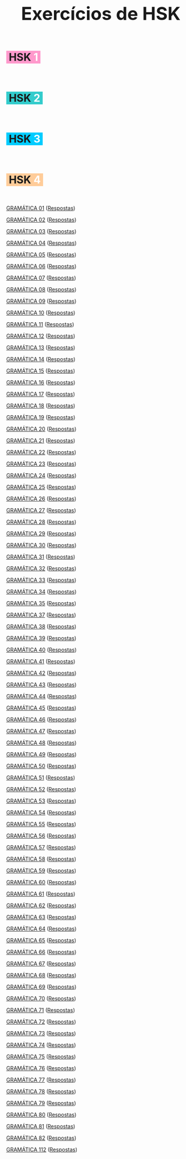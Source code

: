 <p style="text-align: center;"><span style="font-size: 36pt;"><strong>Exercícios de HSK</strong></span></p>
<p> </p>
<h1 class="col-auto characters" style="text-align: left;"><span style="background-color: #ff99cc;"> HSK <span style="color: #ff0000;"><span style="color: #ffffff;">1</span> </span></span><span style="font-size: 14pt;"> </span></h1>
<p> </p>
<h1 class="col-auto characters" style="text-align: left;"><span style="background-color: #33cccc;"> HSK <span style="color: #ffffff;">2</span><span style="color: #ff0000;"> </span></span></h1>
<p> </p>
<h1 class="col-auto characters" style="text-align: left;"><span style="background-color: #00ccff;"> HSK <span style="color: #ff0000;"><span style="color: #ffffff;">3</span> </span></span><span style="color: #ff0000;"> </span></h1>
<p> </p>
<h1 class="col-auto characters" style="text-align: left;"><span style="background-color: #ffcc99;"> HSK <span style="color: #ff0000;"><span style="color: #ffffff;">4</span> </span></span><span style="color: #ff0000;"> </span></h1>
<p> </p>

<a href="HSK4 - 01.html">GRAMÁTICA 01</a>
 (<a href="HSK4 - 01 - respostas.html">Respostas</a>)
 
<a href="HSK4 - 02.html">GRAMÁTICA 02</a>
 (<a href="HSK4 - 02 - respostas.html">Respostas</a>)

<a href="HSK4 - 03.html">GRAMÁTICA 03</a>
 (<a href="HSK4 - 03 - respostas.html">Respostas</a>)
 
<a href="HSK4 - 04.html">GRAMÁTICA 04</a>
 (<a href="HSK4 - 04 - respostas.html">Respostas</a>)
 
<a href="HSK4 - 05.html">GRAMÁTICA 05</a>
 (<a href="HSK4 - 05 - respostas.html">Respostas</a>)

 <a href="HSK4 - 06.html">GRAMÁTICA 06</a>
 (<a href="HSK4 - 06 - respostas.html">Respostas</a>)

 <a href="HSK4 - 07.html">GRAMÁTICA 07</a>
 (<a href="HSK4 - 07 - respostas.html">Respostas</a>)

 <a href="HSK4 - 08.html">GRAMÁTICA 08</a>
 (<a href="HSK4 - 08 - respostas.html">Respostas</a>)

 <a href="HSK4 - 09.html">GRAMÁTICA 09</a>
 (<a href="HSK4 - 09 - respostas.html">Respostas</a>)
 
 <a href="HSK4 - 10.html">GRAMÁTICA 10</a>
 (<a href="HSK4 - 10 - respostas.html">Respostas</a>)

 <a href="HSK4 - 11.html">GRAMÁTICA 11</a>
(<a href="HSK4 - 11 - respostas.html">Respostas</a>)

<a href="HSK4 - 12.html">GRAMÁTICA 12</a>
(<a href="HSK4 - 12 - respostas.html">Respostas</a>)

<a href="HSK4 - 13.html">GRAMÁTICA 13</a>
(<a href="HSK4 - 13 - respostas.html">Respostas</a>)

<a href="HSK4 - 14.html">GRAMÁTICA 14</a>
(<a href="HSK4 - 14 - respostas.html">Respostas</a>)

<a href="HSK4 - 15.html">GRAMÁTICA 15</a>
(<a href="HSK4 - 15 - respostas.html">Respostas</a>)

<a href="HSK4 - 16.html">GRAMÁTICA 16</a>
(<a href="HSK4 - 16 - respostas.html">Respostas</a>)

<a href="HSK4 - 17.html">GRAMÁTICA 17</a>
(<a href="HSK4 - 17 - respostas.html">Respostas</a>)

<a href="HSK4 - 18.html">GRAMÁTICA 18</a>
(<a href="HSK4 - 18 - respostas.html">Respostas</a>)

<a href="HSK4 - 19.html">GRAMÁTICA 19</a>
(<a href="HSK4 - 19 - respostas.html">Respostas</a>)

<a href="HSK4 - 20.html">GRAMÁTICA 20</a>
(<a href="HSK4 - 20 - respostas.html">Respostas</a>)

<a href="HSK4 - 21.html">GRAMÁTICA 21</a>
(<a href="HSK4 - 21 - respostas.html">Respostas</a>)

<a href="HSK4 - 22.html">GRAMÁTICA 22</a>
(<a href="HSK4 - 22 - respostas.html">Respostas</a>)

<a href="HSK4 - 23.html">GRAMÁTICA 23</a>
(<a href="HSK4 - 23 - respostas.html">Respostas</a>)

<a href="HSK4 - 24.html">GRAMÁTICA 24</a>
(<a href="HSK4 - 24 - respostas.html">Respostas</a>)

<a href="HSK4 - 25.html">GRAMÁTICA 25</a>
(<a href="HSK4 - 25 - respostas.html">Respostas</a>)

<a href="HSK4 - 26.html">GRAMÁTICA 26</a>
(<a href="HSK4 - 26 - respostas.html">Respostas</a>)

<a href="HSK4 - 27.html">GRAMÁTICA 27</a>
(<a href="HSK4 - 27 - respostas.html">Respostas</a>)

<a href="HSK4 - 28.html">GRAMÁTICA 28</a>
(<a href="HSK4 - 28 - respostas.html">Respostas</a>)

<a href="HSK4 - 29.html">GRAMÁTICA 29</a>
(<a href="HSK4 - 29 - respostas.html">Respostas</a>)

<a href="HSK4 - 30.html">GRAMÁTICA 30</a>
(<a href="HSK4 - 30 - respostas.html">Respostas</a>)

<a href="HSK4 - 31.html">GRAMÁTICA 31</a>
(<a href="HSK4 - 31 - respostas.html">Respostas</a>)

<a href="HSK4 - 32.html">GRAMÁTICA 32</a>
(<a href="HSK4 - 32 - respostas.html">Respostas</a>)

<a href="HSK4 - 33.html">GRAMÁTICA 33</a>
(<a href="HSK4 - 33 - respostas.html">Respostas</a>)

<a href="HSK4 - 34.html">GRAMÁTICA 34</a>
(<a href="HSK4 - 34 - respostas.html">Respostas</a>)

<a href="HSK4 - 35.html">GRAMÁTICA 35</a>
(<a href="HSK4 - 35 - respostas.html">Respostas</a>)

<a href="HSK4 - 37.html">GRAMÁTICA 37</a>
(<a href="HSK4 - 37 - respostas.html">Respostas</a>)

<a href="HSK4 - 38.html">GRAMÁTICA 38</a>
(<a href="HSK4 - 38 - respostas.html">Respostas</a>)

<a href="HSK4 - 39.html">GRAMÁTICA 39</a>
(<a href="HSK4 - 39 - respostas.html">Respostas</a>)

<a href="HSK4 - 40.html">GRAMÁTICA 40</a>
(<a href="HSK4 - 40 - respostas.html">Respostas</a>)

<a href="HSK4 - 41.html">GRAMÁTICA 41</a>
(<a href="HSK4 - 41 - respostas.html">Respostas</a>)

<a href="HSK4 - 42.html">GRAMÁTICA 42</a>
(<a href="HSK4 - 42 - respostas.html">Respostas</a>)

<a href="HSK4 - 43.html">GRAMÁTICA 43</a>
(<a href="HSK4 - 43 - respostas.html">Respostas</a>)

<a href="HSK4 - 44.html">GRAMÁTICA 44</a>
(<a href="HSK4 - 44 - respostas.html">Respostas</a>)

<a href="HSK4 - 45.html">GRAMÁTICA 45</a>
(<a href="HSK4 - 45 - respostas.html">Respostas</a>)

<a href="HSK4 - 46.html">GRAMÁTICA 46</a>
(<a href="HSK4 - 46 - respostas.html">Respostas</a>)

<a href="HSK4 - 47.html">GRAMÁTICA 47</a>
(<a href="HSK4 - 47 - respostas.html">Respostas</a>)

<a href="HSK4 - 48.html">GRAMÁTICA 48</a>
(<a href="HSK4 - 48 - respostas.html">Respostas</a>)

<a href="HSK4 - 49.html">GRAMÁTICA 49</a>
(<a href="HSK4 - 49 - respostas.html">Respostas</a>)

<a href="HSK4 - 50.html">GRAMÁTICA 50</a>
(<a href="HSK4 - 50 - respostas.html">Respostas</a>)

<a href="HSK4 - 51.html">GRAMÁTICA 51</a>
(<a href="HSK4 - 51 - respostas.html">Respostas</a>)

<a href="HSK4 - 52.html">GRAMÁTICA 52</a>
(<a href="HSK4 - 52 - respostas.html">Respostas</a>)

<a href="HSK4 - 53.html">GRAMÁTICA 53</a>
(<a href="HSK4 - 53 - respostas.html">Respostas</a>)

<a href="HSK4 - 54.html">GRAMÁTICA 54</a>
(<a href="HSK4 - 54 - respostas.html">Respostas</a>)

<a href="HSK4 - 55.html">GRAMÁTICA 55</a>
(<a href="HSK4 - 55 - respostas.html">Respostas</a>)

<a href="HSK4 - 56.html">GRAMÁTICA 56</a>
(<a href="HSK4 - 56 - respostas.html">Respostas</a>)

<a href="HSK4 - 57.html">GRAMÁTICA 57</a>
(<a href="HSK4 - 57 - respostas.html">Respostas</a>)

<a href="HSK4 - 58.html">GRAMÁTICA 58</a>
(<a href="HSK4 - 58 - respostas.html">Respostas</a>)

<a href="HSK4 - 59.html">GRAMÁTICA 59</a>
(<a href="HSK4 - 59 - respostas.html">Respostas</a>)

<a href="HSK4 - 60.html">GRAMÁTICA 60</a>
(<a href="HSK4 - 60 - respostas.html">Respostas</a>)

<a href="HSK4 - 61.html">GRAMÁTICA 61</a>
(<a href="HSK4 - 61 - respostas.html">Respostas</a>)

<a href="HSK4 - 62.html">GRAMÁTICA 62</a>
(<a href="HSK4 - 62 - respostas.html">Respostas</a>)

<a href="HSK4 - 63.html">GRAMÁTICA 63</a>
(<a href="HSK4 - 63 - respostas.html">Respostas</a>)

<a href="HSK4 - 64.html">GRAMÁTICA 64</a>
(<a href="HSK4 - 64 - respostas.html">Respostas</a>)

<a href="HSK4 - 65.html">GRAMÁTICA 65</a>
(<a href="HSK4 - 65 - respostas.html">Respostas</a>)

<a href="HSK4 - 66.html">GRAMÁTICA 66</a>
(<a href="HSK4 - 66 - respostas.html">Respostas</a>)

<a href="HSK4 - 67.html">GRAMÁTICA 67</a>
(<a href="HSK4 - 67 - respostas.html">Respostas</a>)

<a href="HSK4 - 68.html">GRAMÁTICA 68</a>
(<a href="HSK4 - 68 - respostas.html">Respostas</a>)

<a href="HSK4 - 69.html">GRAMÁTICA 69</a>
(<a href="HSK4 - 69 - respostas.html">Respostas</a>)

<a href="HSK4 - 70.html">GRAMÁTICA 70</a>
(<a href="HSK4 - 70 - respostas.html">Respostas</a>)

<a href="HSK4 - 71.html">GRAMÁTICA 71</a>
(<a href="HSK4 - 71 - respostas.html">Respostas</a>)

<a href="HSK4 - 72.html">GRAMÁTICA 72</a>
(<a href="HSK4 - 72 - respostas.html">Respostas</a>)

<a href="HSK4 - 73.html">GRAMÁTICA 73</a>
(<a href="HSK4 - 73 - respostas.html">Respostas</a>)

<a href="HSK4 - 74.html">GRAMÁTICA 74</a>
(<a href="HSK4 - 74 - respostas.html">Respostas</a>)

<a href="HSK4 - 75.html">GRAMÁTICA 75</a>
(<a href="HSK4 - 75 - respostas.html">Respostas</a>)

<a href="HSK4 - 76.html">GRAMÁTICA 76</a>
(<a href="HSK4 - 76 - respostas.html">Respostas</a>)

<a href="HSK4 - 77.html">GRAMÁTICA 77</a>
(<a href="HSK4 - 77 - respostas.html">Respostas</a>)

<a href="HSK4 - 78.html">GRAMÁTICA 78</a>
(<a href="HSK4 - 78 - respostas.html">Respostas</a>)

<a href="HSK4 - 79.html">GRAMÁTICA 79</a>
(<a href="HSK4 - 79 - respostas.html">Respostas</a>)

<a href="HSK4 - 80.html">GRAMÁTICA 80</a>
(<a href="HSK4 - 80 - respostas.html">Respostas</a>)

<a href="HSK4 - 81.html">GRAMÁTICA 81</a>
(<a href="HSK4 - 81 - respostas.html">Respostas</a>)

<a href="HSK4 - 82.html">GRAMÁTICA 82</a>
(<a href="HSK4 - 82 - respostas.html">Respostas</a>)




<a href="HSK4 - 112.html">GRAMÁTICA 112</a>
(<a href="HSK4 - 112 - respostas.html">Respostas</a>)
